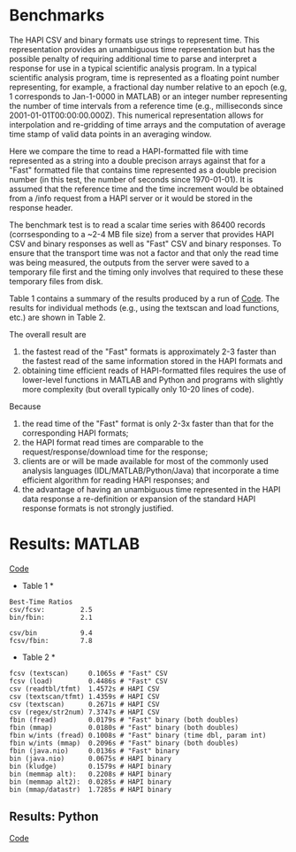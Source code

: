 # Benchmarks

The HAPI CSV and binary formats use strings to represent time.  This representation provides an unambiguous time representation but has the possible penalty of requiring additional time to parse and interpret a response for use in a typical scientific analysis program.  In a typical scientific analysis program, time is represented as a floating point number representing, for example, a fractional day number relative to an epoch (e.g, 1 corresponds to Jan-1-0000 in MATLAB) or an integer number representing the number of time intervals from a reference time (e.g., milliseconds since 2001-01-01T00:00:00.000Z).  This numerical representation allows for interpolation and re-gridding of time arrays and the computation of average time stamp of valid data points in an averaging window.

Here we compare the time to read a HAPI-formatted file with time represented as a string into a double precison arrays against that for a "Fast" formatted file that contains time represented as a double precision number (in this test, the number of seconds since 1970-01-01). It is assumed that the reference time and the time increment would be obtained from a /info request from a HAPI server or it would be stored in the response header.

The benchmark test is to read a scalar time series with 86400 records (corrsesponding to a ~2-4 MB file size) from a server that provides HAPI CSV and binary responses as well as "Fast" CSV and binary responses.  To ensure that the transport time was not a factor and that only the read time was being measured, the outputs from the server were saved to a temporary file first and the timing only involves that required to these these temporary files from disk.

Table 1 contains a summary of the results produced by a run of [Code](https://github.com/hapi-server/matlab-client/blob/master/format_compare.m).  The results for individual methods (e.g., using the textscan and load functions, etc.) are shown in Table 2.

The overall result are 

1. the fastest read of the "Fast" formats is approximately 2-3 faster than the fastest read of the same information stored in the HAPI formats and
2. obtaining time efficient reads of HAPI-formatted files requires the use of lower-level functions in MATLAB and Python and programs with slightly more complexity (but overall typically only 10-20 lines of code).

Because
1. the read time of the "Fast" format is only 2-3x faster than that for the corresponding HAPI formats;
2. the HAPI format read times are comparable to the request/response/download time for the response; 
3. clients are or will be made available for most of the commonly used analysis languages (IDL/MATLAB/Python/Java) that incorporate a time efficient algorithm for reading HAPI responses; and
4. the advantage of having an unambiguous time represented in the HAPI data response
a re-definition or expansion of the standard HAPI response formats is not strongly justified.

# Results: MATLAB

[Code](https://github.com/hapi-server/matlab-client/blob/master/format_compare.m)

* Table 1 *
```
Best-Time Ratios
csv/fcsv:         2.5
bin/fbin:         2.1

csv/bin           9.4
fcsv/fbin:        7.8
```

* Table 2 *
```
fcsv (textscan)     0.1065s	# "Fast" CSV
fcsv (load)         0.4486s	# "Fast" CSV
csv (readtbl/tfmt)  1.4572s	# HAPI CSV
csv (textscan/tfmt) 1.4359s	# HAPI CSV
csv (textscan)      0.2671s	# HAPI CSV
csv (regex/str2num) 7.3747s	# HAPI CSV
fbin (fread)        0.0179s	# "Fast" binary (both doubles)
fbin (mmap)         0.0180s	# "Fast" binary (both doubles)
fbin w/ints (fread) 0.1008s	# "Fast" binary (time dbl, param int)
fbin w/ints (mmap)  0.2096s	# "Fast" binary (both doubles)
fbin (java.nio)     0.0136s	# "Fast" binary
bin (java.nio)      0.0675s	# HAPI binary
bin (kludge)        0.1579s	# HAPI binary
bin (memmap alt):   0.2208s	# HAPI binary
bin (memmap alt2):  0.0285s	# HAPI binary
bin (mmap/datastr)  1.7285s	# HAPI binary
```

## Results: Python

[Code](https://github.com/hapi-server/python-client/blob/master/format_compare.py)

